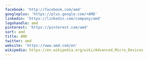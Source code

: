 ```yaml
---
facebook: 'http://facebook.com/amd'
googleplus: 'https://plus.google.com/+AMD'
linkedin: 'https://linkedin.com/company/amd'
logohandle: amd
pinterest: 'https://pinterest.com/amd'
sort: amd
title: AMD
twitter: amd
website: 'https://www.amd.com/en'
wikipedia: https://en.wikipedia.org/wiki/Advanced_Micro_Devices
---
```


